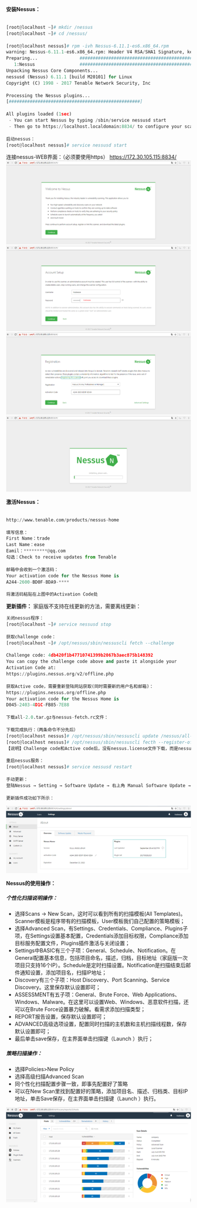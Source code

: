 
**安装Nessus：**
```py

[root@localhost ~]# mkdir /nessus
[root@localhost ~]# cd /nessus/

[root@localhost nessus]# rpm -ivh Nessus-6.11.1-es6.x86_64.rpm 
warning: Nessus-6.11.1-es6.x86_64.rpm: Header V4 RSA/SHA1 Signature, key ID 1c0c4a5d: NOKEY
Preparing...                ########################################### [100%]
   1:Nessus                 ########################################### [100%]
Unpacking Nessus Core Components...
nessusd (Nessus) 6.11.1 [build M20101] for Linux
Copyright (C) 1998 - 2017 Tenable Network Security, Inc

Processing the Nessus plugins...
[##################################################]

All plugins loaded (1sec)
 - You can start Nessus by typing /sbin/service nessusd start
 - Then go to https://localhost.localdomain:8834/ to configure your scanner

启动nessus：
[root@localhost nessus]# service nessusd start


```
连接nessus-WEB界面：（必须要使用https）
https://172.30.105.115:8834/
![](https://github.com/ZongYuWang/Operation/blob/master/image/Nessus1.png)
![](https://github.com/ZongYuWang/Operation/blob/master/image/Nessus2.png)
![](https://github.com/ZongYuWang/Operation/blob/master/image/Nessus3.png)
![](https://github.com/ZongYuWang/Operation/blob/master/image/Nessus4.png)

**激活Nessus：**
```py

http://www.tenable.com/products/nessus-home

填写信息：
First Name：trade
Last Name：ease
Eamil：*********@qq.com
勾选：Check to receive updates from Tenable

邮箱中会收到一个激活码：
Your activation code for the Nessus Home is 
A244-2600-BD0F-BDA9-****

将激活码粘贴在上图中的Activation Code处

```

**更新插件：**
家庭版不支持在线更新的方法，需要离线更新：
```py
关闭nessus程序：
[root@localhost ~]# service nessusd stop

获取challenge code：
[root@localhost ~]# /opt/nessus/sbin/nessuscli fetch --challenge

Challenge code: 4db420f1b47710741399b2067b3aec875b148392
You can copy the challenge code above and paste it alongside your
Activation Code at:
https://plugins.nessus.org/v2/offline.php

获取Active code，需要重新登陆网站获取(同时需要新的用户名和邮箱)：
https://plugins.nessus.org/offline.php
Your activation code for the Nessus Home is 
D045-2403-4D1C-FB85-7E88

下载all-2.0.tar.gz与nessus-fetch.rc文件：

下载完成执行：（两条命令不分先后）
[root@localhost nessus]# /opt/nessus/sbin/nessuscli update /nessus/all-2.0.tar.gz 
[root@localhost nessus]# /opt/nessus/sbin/nessuscli fecth --register-offline nessus.license
【说明】Challenge code和Active code后，没有nessus.license文件下载，而是nessus-fetch.rc。这是由于没有关闭nessus程序导致的，再申请只有nessus-fetch.rc

重启nessus服务：
[root@localhost nessus]# service nessusd restart

手动更新：
登陆Nessus → Setting → Software Update → 右上角 Manual Software Update → Upload your own plugin archive

更新插件成功如下所示：
```
![](https://github.com/ZongYuWang/Operation/blob/master/image/Nessus5.png)


**Nessus的使用操作：**
##### 个性化扫描说明操作：
- 选择Scans → New Scan，这时可以看到所有的扫描模板(All Templates)。Scanner模板是程序带有的扫描模板，User模板我们自己配置的策略模板；
- 选择Advanced Scan，有Settings、Credentials、Compliance、Plugins子项，在Settings设置基本配置，Credentials添加目标权限，Compliance添加目标服务配置文件，Plugins插件激活与关闭设置；
- Settings中BASIC有三个子项：General、Schedule、Notification。在General配置基本信息，包括项目命名，描述，归档，目标地址（家庭版一次项目只支持16个IP）。Schedule是定时扫描设置。Notification是扫描结束后邮件通知设置，添加项目名，扫描IP地址；
- Discovery有三个子项：Host Discovery、Port Scanning、Service Discovery。这里保存默认设置即可；
- ASSESSMENT有五子项：General、Brute Force、Web Applications、Windows、Malware。在这里可以设置Web、Windows、恶意软件扫描，还可以在Brute Force设置暴力破解。看需求添加扫描类型；
- REPORT报告设置，保存默认设置即可；
- ADVANCED高级选项设置，配置同时扫描的主机数和主机扫描线程数，保存默认设置即可；
- 最后单击save保存，在主界面单击扫描键（Launch ）执行；


##### 策略扫描操作：
- 选择Policies>New Policy
- 选择高级扫描Advanced Scan
- 同个性化扫描配置步骤一致，即事先配置好了策略
- 可以在New Scan里找到配置好的策略，添加项目名、描述、归档类、目标IP地址，单击Save保存，在主界面单击扫描键（Launch ）执行。

![](https://github.com/ZongYuWang/Operation/blob/master/image/Nessus6.png)